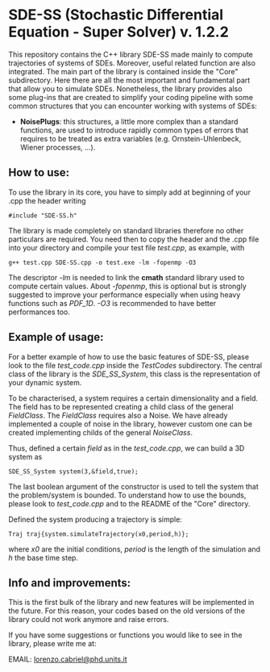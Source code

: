 # SDE-SS (Stochastic Differential Equation - Super Solver) v. 1.2.2

This repository contains the C++ library SDE-SS made mainly to compute trajectories of systems of SDEs. Moreover, useful related function are also integrated.
The main part of the library is contained inside the "Core" subdirectory. Here there are all the most important and fundamental part that allow you to simulate
SDEs.
Nonetheless, the library provides also some plug-ins that are created to simplify your coding pipeline with some common structures that you can encounter 
working with systems of SDEs:

- **NoisePlugs**: this structures, a little more complex than a standard functions, are used to introduce rapidly common types of errors that requires to be
	treated as extra variables (e.g. Ornstein-Uhlenbeck, Wiener processes, ...).

## How to use:

To use the library in its core, you have to simply add at beginning of your .cpp the header writing

```
#include "SDE-SS.h"
```

The library is made completely on standard libraries therefore no other particulars are required.
You need then to copy the header and the .cpp file into your directory and compile your test file $test.cpp$, as example, with

```
g++ test.cpp SDE-SS.cpp -o test.exe -lm -fopenmp -O3
```

The descriptor *-lm* is needed to link the **cmath** standard library used to compute certain values. About *-fopenmp*, this is optional
but is strongly suggested to improve your performance especially when using heavy functions such as *PDF_1D*. *-O3* is recommended to have
better performances too.

## Example of usage:

For a better example of how to use the basic features of SDE-SS, please look to the file *test_code.cpp* inside the *TestCodes* subdirectory.
The central class of the library is the *SDE_SS_System*, this class is the representation of your dynamic system.

To be characterised, a system requires a certain dimensionality and a field. The field has to be represented creating a child class of the general *FieldClass*.
The *FieldClass* requires also a Noise. We have already implemented a couple of noise in the library, however custom one can be created implementing childs of the general *NoiseClass*.

Thus, defined a certain *field* as in the *test_code.cpp*, we can build a 3D system as

```
SDE_SS_System system(3,&field,true);
```

The last boolean argument of the constructor is used to tell the system that the problem/system is bounded. To understand how to use the bounds, please look to *test_code.cpp* and to the README of the "Core" directory.

Defined the system producing a trajectory is simple:

```
Traj traj{system.simulateTrajectory(x0,period,h)};
```

where *x0* are the initial conditions, *period* is the length of the simulation and *h* the base time step.

## Info and improvements:

This is the first bulk of the library and new features will be implemented in the future. For this reason, your codes based on the old versions of the library could not work anymore and raise errors. 

If you have some suggestions or functions you would like to see in the library, please write me at:

EMAIL: lorenzo.cabriel@phd.units.it 



